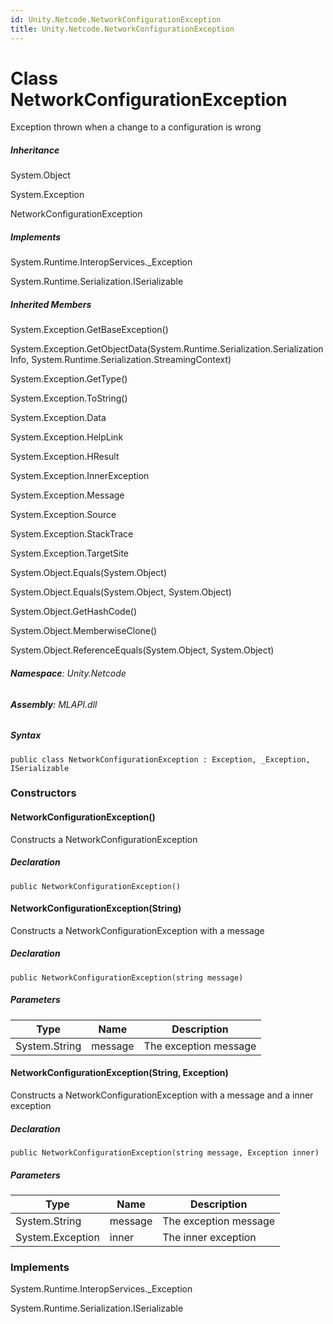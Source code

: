 ```yaml
---
id: Unity.Netcode.NetworkConfigurationException
title: Unity.Netcode.NetworkConfigurationException
---
```


# Class NetworkConfigurationException


Exception thrown when a change to a configuration is wrong







##### Inheritance


System.Object




System.Exception




NetworkConfigurationException






##### Implements



System.Runtime.InteropServices.\_Exception





System.Runtime.Serialization.ISerializable






##### Inherited Members



System.Exception.GetBaseException()





System.Exception.GetObjectData(System.Runtime.Serialization.SerializationInfo,
System.Runtime.Serialization.StreamingContext)





System.Exception.GetType()





System.Exception.ToString()





System.Exception.Data





System.Exception.HelpLink





System.Exception.HResult





System.Exception.InnerException





System.Exception.Message





System.Exception.Source





System.Exception.StackTrace





System.Exception.TargetSite





System.Object.Equals(System.Object)





System.Object.Equals(System.Object, System.Object)





System.Object.GetHashCode()





System.Object.MemberwiseClone()





System.Object.ReferenceEquals(System.Object, System.Object)





###### **Namespace**: Unity.Netcode

###### **Assembly**: MLAPI.dll

##### Syntax


``` lang-csharp
public class NetworkConfigurationException : Exception, _Exception, ISerializable
```



### Constructors

#### NetworkConfigurationException()


Constructs a NetworkConfigurationException






##### Declaration


``` lang-csharp
public NetworkConfigurationException()
```



#### NetworkConfigurationException(String)


Constructs a NetworkConfigurationException with a message






##### Declaration


``` lang-csharp
public NetworkConfigurationException(string message)
```



##### Parameters

| Type          | Name    | Description           |
|---------------|---------|-----------------------|
| System.String | message | The exception message |

#### NetworkConfigurationException(String, Exception)


Constructs a NetworkConfigurationException with a message and a inner
exception






##### Declaration


``` lang-csharp
public NetworkConfigurationException(string message, Exception inner)
```



##### Parameters

| Type             | Name    | Description           |
|------------------|---------|-----------------------|
| System.String    | message | The exception message |
| System.Exception | inner   | The inner exception   |

### Implements



System.Runtime.InteropServices.\_Exception





System.Runtime.Serialization.ISerializable





